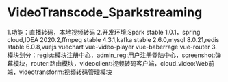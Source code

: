 # VideoTranscode_Sparkstreaming
1.功能：直播转码，本地视频转码
2.开发环境:Spark stable 1.0.1，spring cloud,IDEA 2020.2,ffmpeg stable 4.3.1,kafka stable 2.6.0,mysql 8.0.21,redis stable 6.0.8,vuejs vuechart vue-video-player vue-baberrage vue-router 
3.模块划分：regist:模块注册中心，admin_reg:用户注册登陆中心，screenshot:弹幕模块，router:路由模块，videoclient:视频转码客户端，cloud_video:Web前端，videotransform:视频转码管理模块
